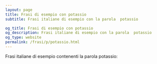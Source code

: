 ```yaml
---
layout: page
title: Frasi di esempio con potassio 
subtitle: Frasi italiane di esempio con la parola  potassio

og_title: Frasi di esempio con potassio 
og_description: Frasi italiane di esempio con la parola  potassio
og_type: website
permalink: /frasi/p/potassio.html
---
```


Frasi italiane di esempio contenenti la parola potassio:


